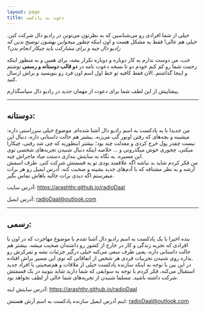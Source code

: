 ```yaml
---
layout: page
title: دعوت به پادکست
---
```


خیلی از شما افرادی رو می‌شناسین که به نظرتون می‌تونن در رادیو دال شرکت کنن. خیلی هم عالی! فقط یه مشکل هست و اون اینکه *چطور میخواین بهشون توضیح بدین که رادیو دال چیه و برای مشارکت باید چیکار انجام بدن؟*

خب، من دوست ندارم یه کار دوباره و دوباره تکرار بشه، برای همین و به منظور اینکه زحمت شما رو کم کنم خودم دو تا نسخه دعوت نامه در **دو قالب دوستانه و رسمی** نوشتم و اینجا گذاشتم. الان فقط کافیه تو خط اول اسم اون فرد رو بنویسید و براش ارسال کنید.

پیشاپیش از این لطف شما برای دعوت از مهمان جدید در رادیو دال سپاسگذارم.

<hr>

## دوستانه:

من جدیدا با یه پادکست به اسم رادیو دال آشنا شده‌ام. موضوع خیلی سرراستی داره: میشینه و بچه‌های که رفتن اونور گپ می‌زنه. بیشتر هم حالت داستانی داره، دنبال این نیست چقدر پول خرج کردی و معدلت چند بود؛ بیشتر اینطوریه که چی شد رفتی، چیکارا میکنی، چجوری خوش میگذرونی و … خلاصه اینکه دنبال شنیدن تجربه‌های شخصی توی این مسیره. یه نگاه به سایتش بندازی دستت میاد ماجراش چیه.  
من فکر کردم شاید بد نباشه اگه علاقمند بودی تو یه قسمتش شرکت کنی. طرف اسمش آرشه و به نظر مشتاقه که با آدم‌های جدید بشینه و صحبت کنه. آدرس ایمیل رو هر برات میفرستم اگه دیدی برات جالبه باهاش تماس بگیر.

آدرس سایت: https://arashthr.github.io/radioDaal

آدرس ایمیل: radioDaal@outlook.com

<hr>

## رسمی:

بنده اخیرا با یک پادکست به اسم رادیو دال آشنا شدم با موضوع مهاجرت که در اون با افرادی که تجربه زندگی و کار در خارج از کشور رو داشته‌ان صحبت میشه. بیشتر هم حالت داستانی داره، یعنی طرف سعی می‌کنه خیلی درگیر جزئیات نشه و تمرکزش رو بذاره روی شنیدن تجربیات فردی هر شخص از اتفاقاتی که توی این مسیر براش افتاده.  
در این بین با توجه به اینکه سازنده پادکست خیلی از ملاقات و هم‌صحبتی با افراد جدید استقبال می‌کنه، فکر کردم با توجه به سوابقی که شما دارید شاید بتونید در یک قسمتش شرکت داشته باشید. مسلما شنیدن از تجربه‌های شما خالی از لطف نخواهد بود.

آدرس سایتش اینه: https://arashthr.github.io/radioDaal

اینم آدرس ایمیل سازنده پادکست به اسم آرش هستش: radioDaal@outlook.com
